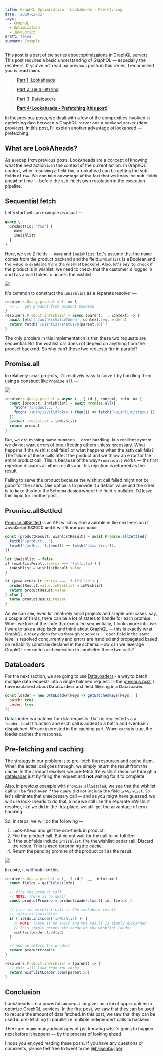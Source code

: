 ```yaml
---
title: GraphQL Optimization - Lookaheads - Prefetching
date: '2020-02-22'
tags:
  - GraphQL
  - Optimization
  - JavaScript
draft: false
summary: Example
---
```


This post is a part of the series about optimizations in GraphQL servers. This post requires a basic understanding of GraphQL — especially the resolvers. If you've not read my previous posts in this series, I recommend you to read them.

> [Part 1: Lookaheads](https://boopathi.blog/graphql-optimization-lookaheads/)

> [Part 2: Field Filtering](https://boopathi.blog/graphql-optimization-field-filtering/)

> [Part 3: Dataloaders](https://boopathi.blog/graphql-optimization-dataloaders/)

> **[Part 4: Lookaheads - Prefetching (this post)](https://boopathi.blog/graphql-optimization-lookaheads-prefetching/)**

In the previous posts, we dealt with a few of the complexities involved in optimizing data between a GraphQL server and a backend server (data provider). In this post, I'll explain another advantage of lookahead — prefetching.

## What are LookAheads?

As a recap from previous posts, LookAheads are a concept of knowing what the next action is in the context of the current action. In GraphQL context, when resolving a field `foo`, a lookahead can be getting the sub-fields of `foo`. We can take advantage of the fact that we know the sub-fields ahead of time — before the sub-fields own resolution in the execution pipeline.

## Sequential fetch

Let's start with an example as usual —

```graphql
query {
  product(id: "foo") {
    name
    inWishlist
  }
}
```

Here, we see 2 fields — `name` and `inWishlist`. Let's assume that the name comes from the product backend and the field `inWishlist` is a Boolean and the value is available from the wishlist backend. Also, let's say, to check if the product is in wishlist, we need to check that the customer is logged in and has a valid token to access the wishlist.

![](/static/images/Product-Wishlist-Page-1-4.png)

It's common to construct the `inWishlist` as a separate resolver —

```js
resolvers.Query.product = () => {
  // ... get product from product backend
}
resolvers.Product.inWishlist = async (parent, _, context) => {
  await fetch(`/auth/isValidToken`, context.req.headers)
  return fetch(`/wishlist/status?${parent.id}`)
}
```

The only problem in this implementation is that these two requests are sequential. But the wishlist call does not depend on anything from the product backend. So why can't those two requests fire in parallel?

## Promise.all

In relatively small projects, it's relatively easy to solve it by handling them using a construct like `Promise.all` —

![](/static/images/Product-Wishlist-Page-2-3.png)

```js
resolvers.Query.product = async (_, { id }, context, info) => {
  const [product, inWishlist] = await Promise.all([
    fetch(`/product...`),
    fetch(`/auth/isValidToken`).then(() => fetch(`/wishlist/status`)),
  ])
  product.inWishlist = inWishlist
  return product
}
```

But, we are missing some nuances — error handling. In a resilient system, we do not want errors of one affecting others unless necessary. What happens if the wishlist call fails? or what happens when the auth call fails? The failure of these calls affect the product and we throw an error for the entire product call. This is because of the way `Promise.all` works — the first rejection discards all other results and this rejection is returned as the result.

Failing to serve the product because the wishlist call failed might not be good for the users. One option is to provide it a default value and the other is to bake this into the Schema design where the field is nullable. I'd leave this topic for another post.

## Promise.allSettled

[Promise.allSettled](https://developer.mozilla.org/en-US/docs/Web/JavaScript/Reference/Global_Objects/Promise/allSettled) is an API which will be available in the next version of JavaScript ES2020 and it will fit our use-case —

```js
const [productResult, wishlistResult] = await Promise.allSettled([
  fetch('/product...'),
  fetch('/auth...').then(() => fetch('/wishlist')),
])

let inWishlist = false
if (wishlistResult.status === 'fulfilled') {
  inWishlist = wishlistResult.value
}

if (productResult.status === 'fulfilled') {
  productResult.value.inWishlist = inWishlist
  return productResult.value
} else {
  throw productResult.reason
}
```

As we can see, even for relatively small projects and simple use-cases, say, a couple of fields, there can be a lot of states to handle for each promise. When we look at the code that executed sequentially, it looks more intuitive. I want to take a step back and think about GraphQL — this is exactly what GraphQL already does for us through resolvers — each field in the same level is resolved concurrently and errors are handled and propagated based on nullability constrain declared in the schema. How can we leverage GraphQL semantics and execution to parallelize these two calls?

## DataLoaders

For the next section, we are going to use [DataLoaders](https://github.com/graphql/dataloader) - a way to batch multiple data requests into a single batched request. In the [previous post](https://blog.boopathi.in/graphql-optimization-dataloaders/), I have explained about DataLoaders and field filtering in a DataLoader.

```js
const loader = new DataLoader(keys => getBatchedKeys(keys), {
  batch: true,
  cache: true,
);
```

DataLaoder is a batcher for data requests. Data is requested via a `loader.load()` function and each call is added to a batch and eventually dispatched. We are interested in the caching part. When `cache` is true, the loader caches the response.

## Pre-fetching and caching

The strategy to our problem is to pre-fetch the resources and cache them. When the actual call goes through, we simply return the result from the cache. In the product resolver, we pre-fetch the wishlist resource through a [dataloader](https://github.com/graphql/dataloader) just by firing the request and **not** waiting for it to complete.

Also, in previous example with `Promise.allSettled`, we see that the wishlist call will be fired even if the query did not include the field `inWishlist`. So let's eliminate that unnecessary call — and as you might have guessed, we will use look-aheads to do that. Since we still use the separate inWishlist resolver, like we did in the first place, we still get the advantage of error handling.

So, in steps, we will do the following —

1.  Look-Ahead and get the sub-fields in product.
2.  Fire the product call. But do not wait for the call to be fulfilled.
3.  If the subfields include `inWishlist`, fire the wishlist loader call. Discard the result. This is used for priming the cache.
4.  Return the pending promise of the product call as the result.

![](/static/images/Product-Wishlist-Page-3-2.png)

In code, it will look like this —

```js
resolvers.Query.product = (_, { id }, __, info) => {
  const fields = getFields(info)

  // fire the product call
  // NOTE: There is no await
  const productPromise = productLoader.load({ id, fields })

  // fire the wishlist call if the lookahead result
  // contains inWishlist
  if (fields.includes('inWishlist')) {
    // NOTE: There is no await and the result is simply discarded
    // This simply primes the cache of the wishlist loader
    wishlistLoader.load(id)
  }

  // and we return the product
  return productPromise
}

resolvers.Product.inWishlist = (parent) => {
  // this will load from the cache
  return wishlistLoader.load(parent.id)
}
```

## Conclusion

LookAheads are a powerful concept that gives us a lot of opportunities to optimize GraphQL services. In the first post, we saw that they can be used to reduce the amount of data fetched. In this post, we saw that they can be used in pre-fetching to parallelize multiple independent calls to backend.

There are many many advantages of just knowing what's going to happen next before it happens — by the process of looking ahead.

I hope you enjoyed reading these posts. If you have any questions or comments, please feel free to tweet to me [@heisenbugger](https://twitter.com/heisenbugger).
